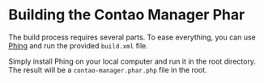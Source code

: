 # Building the Contao Manager Phar

The build process requires several parts. To ease everything,
you can use [Phing] and run the provided `build.xml` file.

Simply install Phing on your local computer and run it in the
root directory. The result will be a `contao-manager.phar.php` file
in the root.


[Phing]: http://phing.info
